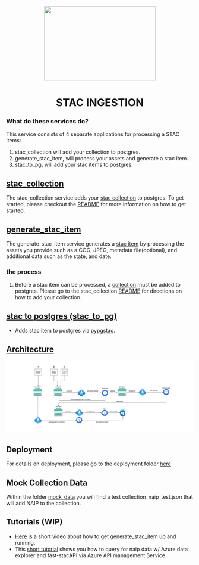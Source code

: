 <div align='center'>
    <img width="300" height="200" src="./giphy.gif">
    <h1>STAC INGESTION</h1>
</div>

### What do these services do?

This service consists of 4 separate applications for processing a STAC items:

1. stac_collection will add your collection to postgres.
2. generate_stac_item, will process your assets and generate a stac item.
3. stac_to_pg, will add your stac items to postgres.


## [stac_collection](/src/processors/stac_collection/README.md)
The stac_collection service adds your [stac collection](https://github.com/radiantearth/stac-spec/blob/master/collection-spec/collection-spec.md) to postgres. To get started, please checkout the [README](/src/processors/stac_collection/README.md) for more information on how to get started.

## [generate_stac_item](/src/processors/generate_stac_item/README.md)
The generate_stac_item service generates a [stac item](https://github.com/radiantearth/stac-spec/blob/master/item-spec/item-spec.md) by processing the assets you provide such as a COG, JPEG, metadata file(optional), and additional data such as the state, and date.

### the process
1. Before a stac item can be processed, a [collection](https://github.com/radiantearth/stac-spec/tree/master/collection-spec) must be added to postgres. Please go to the stac_collection [README](/src/processors/stac_collection/README.md) for directions on how to add your collection.

## [stac to postgres (stac_to_pg)](/src/processors/stac_to_pg/)
- Adds stac item to postgres via [pypgstac](https://github.com/stac-utils/pgstac).

## [Architecture](#architecture)
![architecture](/docs/architecture.png)

## Deployment
For details on deployment, please go to the deployment folder [here](/deploy/README.md)

## Mock Collection Data

Within the folder [mock_data](/sample/data/) you will find a test collection_naip_test.json that will add NAIP to the collection.

## Tutorials (WIP)

- [Here](https://msit.microsoftstream.com/video/658b0840-98dc-ae81-e0a9-f1ed1a8827b2?list=studio) is a short video about how to get generate_stac_item up and running.
- This [short tutorial](https://msit.microsoftstream.com/video/9cd70840-98dc-ae81-ed6b-f1ed1a8d1ed2) shows you how to query for naip data w/ Azure data explorer and fast-stacAPI via Azure API management Service